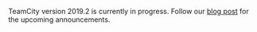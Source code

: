 [//]: # (title: What's New in TeamCity 2019.2)
[//]: # (auxiliary-id: What's New in TeamCity 2019.2)

TeamCity version 2019.2 is currently in progress. Follow our [blog post](https://blog.jetbrains.com/teamcity/) for the upcoming announcements.
